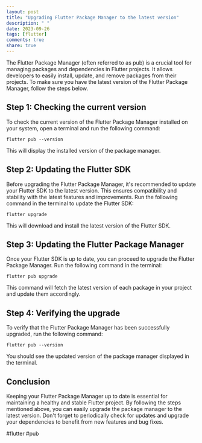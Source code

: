 ```yaml
---
layout: post
title: "Upgrading Flutter Package Manager to the latest version"
description: " "
date: 2023-09-26
tags: [flutter]
comments: true
share: true
---
```


The Flutter Package Manager (often referred to as pub) is a crucial tool for managing packages and dependencies in Flutter projects. It allows developers to easily install, update, and remove packages from their projects. To make sure you have the latest version of the Flutter Package Manager, follow the steps below.

## Step 1: Checking the current version

To check the current version of the Flutter Package Manager installed on your system, open a terminal and run the following command:

```shell
flutter pub --version
```

This will display the installed version of the package manager.

## Step 2: Updating the Flutter SDK

Before upgrading the Flutter Package Manager, it's recommended to update your Flutter SDK to the latest version. This ensures compatibility and stability with the latest features and improvements. Run the following command in the terminal to update the Flutter SDK:

```shell
flutter upgrade
```

This will download and install the latest version of the Flutter SDK.

## Step 3: Updating the Flutter Package Manager

Once your Flutter SDK is up to date, you can proceed to upgrade the Flutter Package Manager. Run the following command in the terminal:

```shell
flutter pub upgrade
```

This command will fetch the latest version of each package in your project and update them accordingly.

## Step 4: Verifying the upgrade

To verify that the Flutter Package Manager has been successfully upgraded, run the following command:

```shell
flutter pub --version
```

You should see the updated version of the package manager displayed in the terminal.

## Conclusion

Keeping your Flutter Package Manager up to date is essential for maintaining a healthy and stable Flutter project. By following the steps mentioned above, you can easily upgrade the package manager to the latest version. Don't forget to periodically check for updates and upgrade your dependencies to benefit from new features and bug fixes.

#flutter #pub